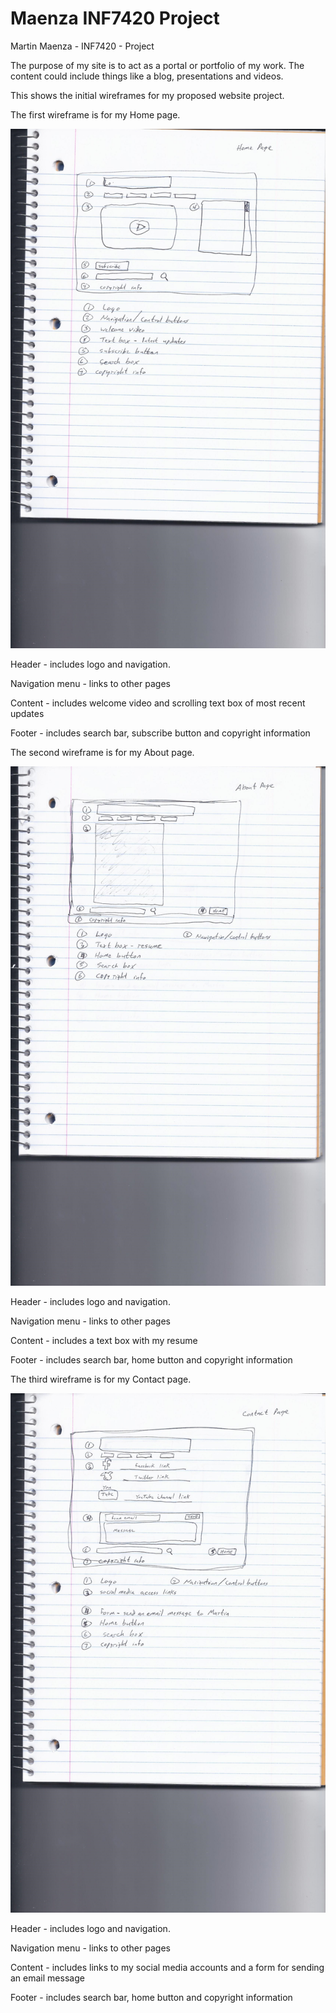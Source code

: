 # Maenza INF7420 Project
Martin Maenza - INF7420 - Project

The purpose of my site is to act as a portal or portfolio of my work. The content could include things like a blog, presentations and videos.

This shows the initial wireframes for my proposed website project.

The first wireframe is for my Home page.

![Wireframe of Home Page](wireframes/home-wire.jpg)

Header - includes logo and navigation.

Navigation menu - links to other pages

Content - includes welcome video and scrolling text box of most recent updates

Footer - includes search bar, subscribe button and copyright information

The second wireframe is for my About page.

![Wireframe of About Page](wireframes/about-wire.jpg)

Header - includes logo and navigation.

Navigation menu - links to other pages

Content - includes a text box with my resume

Footer - includes search bar, home button and copyright information



The third wireframe is for my Contact page.

![Wireframe of Contact Page](wireframes/contact-wire.jpg)

Header - includes logo and navigation.

Navigation menu - links to other pages

Content - includes links to my social media accounts and a form for sending an email message

Footer - includes search bar, home button and copyright information
